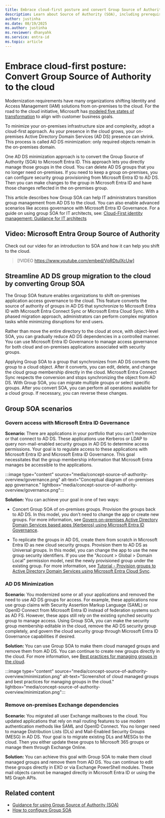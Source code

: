 ```yaml
---
title: Embrace cloud-first posture and convert Group Source of Authority (SOA) to the cloud
description: Learn about Source of Authority (SOA), including prerequisites, supported scenarios, and step-by-step guidance for IT Architects and Administrators.
author: justinha
ms.date: 08/19/2025
ms.author: justinha
ms.reviewer: dhanyahk
ms.service: entra-id
ms.topic: article
---
```

# Embrace cloud-first posture: Convert Group Source of Authority to the cloud

Modernization requirements have many organizations shifting Identity and Access Management (IAM) solutions from on-premises to the cloud. For the road to the cloud initiative, Microsoft has [modeled five states of transformation](/entra/architecture/road-to-the-cloud-posture#five-states-of-transformation) to align with customer business goals.

To minimize your on-premises infrastructure size and complexity, adopt a cloud-first approach. As your presence in the cloud grows, your on-premises Active Directory Domain Services (AD DS) presence can shrink. This process is called AD DS minimization: only required objects remain in the on-premises domain.

One AD DS minimization approach is to convert the Group Source of Authority (SOA) to Microsoft Entra ID. This approach lets you directly manage those groups in the cloud. You can delete AD DS groups that you no longer need on-premises. If you need to keep a group on-premises, you can configure security group provisioning from Microsoft Entra ID to AD DS. Then you can make changes to the group in Microsoft Entra ID and have those changes reflected in the on-premises group.

This article describes how Group SOA can help IT administrators transition group management from AD DS to the cloud. You can also enable advanced scenarios like access governance with Microsoft Entra ID Governance. For a guide on using group SOA for IT architects, see: [Cloud-First identity management: Guidance for IT architects](guidance-it-architects-source-of-authority.md)

## Video: Microsoft Entra Group Source of Authority 

Check out our video for an introduction to SOA and how it can help you shift to the cloud. 

> [!VIDEO https://www.youtube.com/embed/VpRDtulXcUw]

## Streamline AD DS group migration to the cloud by converting Group SOA 

The Group SOA feature enables organizations to shift on-premises application access governance to the cloud. This feature converts the source of authority of groups in AD DS that synchronize to Microsoft Entra ID with Microsoft Entra Connect Sync or Microsoft Entra Cloud Sync. With a phased migration approach, administrators can perform complex migration tasks while minimizing disruptions for end users.

Rather than move the entire directory to the cloud at once, with object-level SOA, you can gradually reduce AD DS dependencies in a controlled manner. You can use Microsoft Entra ID Governance to manage access governance for both cloud and on-premises applications associated with security groups.

Applying Group SOA to a group that synchronizes from AD DS converts the group to a cloud object. After it converts, you can edit, delete, and change the cloud group membership directly in the cloud. Microsoft Entra Connect Sync respects the conversion and stops synchronizing the object from AD DS. With Group SOA, you can migrate multiple groups or select specific groups. After you convert SOA, you can perform all operations available for a cloud group. If necessary, you can reverse these changes.

## Group SOA scenarios

### Govern access with Microsoft Entra ID Governance

**Scenario:** There are applications in your portfolio that you can’t modernize or that connect to AD DS. These applications use Kerberos or LDAP to query non-mail-enabled security groups in AD DS to determine access permissions. Your goal is to regulate access to these applications with Microsoft Entra ID and Microsoft Entra ID Governance. This goal necessitates that the group membership information that Microsoft Entra manages be accessible to the applications.

:::image type="content" source="media/concept-source-of-authority-overview/governance.png" alt-text="Conceptual diagram of on-premises app governance." lightbox="media/concept-source-of-authority-overview/governance.png":::

**Solution:** You can achieve your goal in one of two ways:

- Concert Group SOA of on-premises groups. Provision the groups back to AD DS. In this model, you don’t need to change the app or create new groups. For more information, see [Govern on-premises Active Directory Domain Services based apps (Kerberos) using Microsoft Entra ID Governance](/entra/id-governance/scenarios/provision-entra-to-active-directory-groups).

- To replicate the groups in AD DS, create them from scratch in Microsoft Entra ID as new cloud security groups. Provision them to AD DS as Universal groups. In this model, you can change the app to use the new group security identifiers. If you use the "Account > Global > Domain Local" permission model, nest the newly provisioned group under the existing group. For more information, see [Tutorial - Provision groups to Active Directory Domain Services using Microsoft Entra Cloud Sync](/entra/identity/hybrid/cloud-sync/tutorial-group-provisioning).


### AD DS Minimization

**Scenario:** You modernized some or all your applications and removed the need to use AD DS groups for access. For example, these applications now use group claims with Security Assertion Markup Language (SAML) or OpenID Connect from Microsoft Entra ID instead of federation systems such as AD FS. However, these apps still rely on the existing synched security group to manage access. Using Group SOA, you can make the security group membership editable in the cloud, remove the AD DS security group completely, and govern the cloud security group through Microsoft Entra ID Governance capabilities if desired.


**Solution:** You can use Group SOA to make them cloud managed groups and remove them from AD DS. You can continue to create new groups directly in the cloud. For more information, see [Best practices for managing groups in the cloud](/entra/fundamentals/concept-learn-about-groups#best-practices-for-managing-groups-in-the-cloud).

:::image type="content" source="media/concept-source-of-authority-overview/minimization.png" alt-text="Screenshot of cloud managed groups and best practices for managing groups in the cloud." lightbox="media/concept-source-of-authority-overview/minimization.png":::

### Remove on-premises Exchange dependencies

**Scenario:** You migrated all user Exchange mailboxes to the cloud. You updated applications that rely on mail routing features to use modern authentication methods like SAML and OpenID Connect. You no longer need to manage Distribution Lists (DLs) and Mail-Enabled Security Groups (MESG) in AD DS. Your goal is to migrate existing DLs and MESGs to the cloud. Then you either update these groups to Microsoft 365 groups or manage them through Exchange Online.

**Solution:** You can achieve this goal with Group SOA to make them cloud managed groups and remove them from AD DS. You can continue to edit these groups directly in EXO or via Exchange PowerShell modules. These mail objects cannot be managed directly in Microsoft Entra ID or using the MS Graph APIs.


## Related content

- [Guidance for using Group Source of Authority (SOA)](concept-group-source-of-authority-guidance.md)
- [How to configure Group SOA](how-to-group-source-of-authority-configure.md)